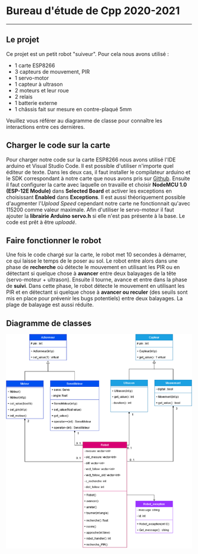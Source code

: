 # Bureau d'étude de Cpp 2020-2021
-----

## Le projet
Ce projet est un petit robot "suiveur". Pour cela nous avons utilisé :
- 1 carte ESP8266
- 3 capteurs de mouvement, PIR
- 1 servo-motor
- 1 capteur à ultrason
- 2 moteurs et leur roue
- 2 relais
- 1 batterie externe
- 1 châssis fait sur mesure en contre-plaqué 5mm

Veuillez vous référer au diagramme de classe pour connaître les interactions entre ces dernières.

## Charger le code sur la carte
Pour charger notre code sur la carte ESP8266 nous avons utilisé l'IDE arduino et Visual Studio Code. Il est possible d'utiliser n'importe quel éditeur de texte. Dans les deux cas, il faut installer le compilateur arduino et le SDK correspondant à notre carte que nous avons pris sur [Github](https://github.com/esp8266/Arduino). Ensuite il faut configurer la carte avec laquelle on travaille et choisir **NodeMCU 1.0 (ESP-12E Module)** dans **Selected Board** et activer les exceptions en choisissant **Enabled** dans **Exceptions**. Il est aussi théoriquement possible d'augmenter l'_Upload Speed_ cependant notre carte ne fonctionnait qu'avec 115200 comme valeur maximale.
Afin d'utiliser le servo-moteur il faut ajouter la **librairie Arduino servo.h** si elle n'est pas présente à la base. 
Le code est prêt à être _uploadé_.

## Faire fonctionner le robot
Une fois le code chargé sur la carte, le robot met 10 secondes à démarrer, ce qui laisse le temps de le poser au sol. Le robot entre alors dans une phase de **recherche** où détecte le mouvement en utilisant les PIR ou en détectant si quelque chose à **avancer** entre deux balayages de la tête (servo-moteur + ultrason). 
Ensuite il tourne, avance et entre dans la phase de **suivi**. Dans cette phase, le robot détecte le mouvement en utilisant les PIR et en détectant si quelque chose à **avancer ou reculer** (des seuils sont mis en place pour prévenir les bugs potentiels) entre deux balayages. La plage de balayage est aussi réduite. 

## Diagramme de classes
![Diagramme de classes](class_diagram.png?raw=true "Diagramme de classes")